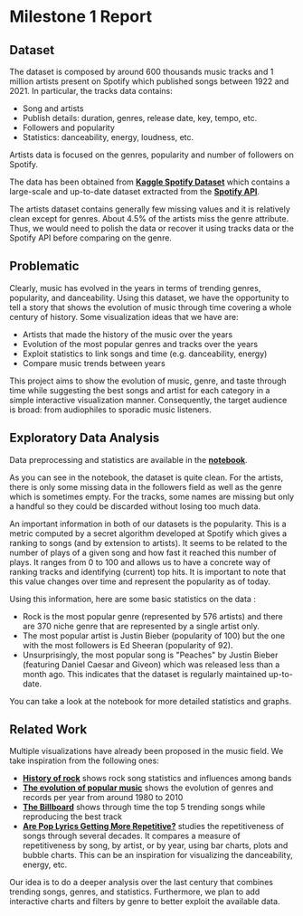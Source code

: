 # Milestone 1 Report

## Dataset

The dataset is composed by around 600 thousands music tracks and 1 million artists present on Spotify which published songs between 1922 and 2021.
In particular, the tracks data contains:
- Song and artists
- Publish details: duration, genres, release date, key, tempo, etc.
- Followers and popularity
- Statistics: danceability, energy, loudness, etc.

Artists data is focused on the genres, popularity and number of followers on Spotify.

The data has been obtained from **[Kaggle Spotify Dataset](https://www.kaggle.com/yamaerenay/spotify-dataset-19212020-160k-tracks?select=tracks.csv)** which contains a large-scale and up-to-date dataset extracted from the **[Spotify API](https://developer.spotify.com)**.

The artists dataset contains generally few missing values and it is relatively clean except for genres. About 4.5% of the artists miss the genre attribute. Thus, we would need to polish the data or recover it using tracks data or the Spotify API before comparing on the genre.

## Problematic

Clearly, music has evolved in the years in terms of trending genres, popularity, and danceability. Using this dataset, we have the opportunity to tell a story that shows the evolution of music through time covering a whole century of history. Some visualization ideas that we have are:
- Artists that made the history of the music over the years
- Evolution of the most popular genres and tracks over the years
- Exploit statistics to link songs and time (e.g. danceability, energy)
- Compare music trends between years

This project aims to show the evolution of music, genre, and taste through time while suggesting the best songs and artist for each category in a simple interactive visualization manner. Consequently, the target audience is broad: from audiophiles to sporadic music listeners.

## Exploratory Data Analysis
Data preprocessing and statistics are available in the **[notebook](../exploratory_data_analysis.ipynb)**.

As you can see in the notebook, the dataset is quite clean. For the artists, there is only some missing data in the followers field as well as the genre which is sometimes empty. For the tracks, some names are missing but only a handful so they could be discarded without losing too much data.

An important information in both of our datasets is the popularity. This is a metric computed by a secret algorithm developed at Spotify which gives a ranking to songs (and by extension to artists). It seems to be related to the number of plays of a given song and how fast it reached this number of plays. It ranges from 0 to 100 and allows us to have a concrete way of ranking tracks and identifying (current) top hits. It is important to note that this value changes over time and represent the popularity as of today.

Using this information, here are some basic statistics on the data :
- Rock is the most popular genre (represented by 576 artists) and there are 370 niche genre that are represented by a single artist only.
- The most popular artist is Justin Bieber (popularity of 100) but the one with the most followers is Ed Sheeran (popularity of 92).
- Unsurprisingly, the most popular song is "Peaches" by Justin Bieber (featuring Daniel Caesar and Giveon) which was released less than a month ago. This indicates that the dataset is regularly maintained up-to-date.

You can take a look at the notebook for more detailed statistics and graphs.

## Related Work
Multiple visualizations have already been proposed in the music field. We take inspiration from the following ones:
- **[History of rock](https://svds.com/rockandroll/)** shows rock song statistics and influences among bands
- **[The evolution of popular music](https://ibruins.weebly.com/visualizations.html)** shows the evolution of genres and records per year from around 1980 to 2010
- **[The Billboard](https://pudding.cool/2017/03/music-history/)** shows through time the top 5 trending songs while reproducing the best track
- **[Are Pop Lyrics Getting More Repetitive?](https://pudding.cool/2017/05/song-repetition/)** studies the repetitiveness of songs through several decades. It compares a measure of repetitiveness by song, by artist, or by year, using bar charts, plots and bubble charts. This can be an inspiration for visualizing the danceability, energy, etc.

Our idea is to do a deeper analysis over the last century that combines trending songs, genres, and statistics. Furthermore, we plan to add interactive charts and filters by genre to better exploit the available data.
